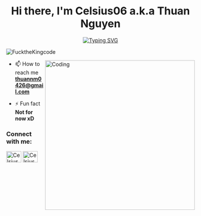 <h1 align="center">Hi there, I'm Celsius06 a.k.a Thuan Nguyen</h1>
<p  align="center">
<a href="https://git.io/typing-svg"><img src="https://readme-typing-svg.demolab.com?font=Fira+Code&pause=1000&vCenter=true&random=false&width=450&lines=I am a Vietnamese 2nd-year CS student+%F0%9F%90%88%E2%80%8D%E2%AC%9B" alt="Typing SVG" /></a>
</p>

<p align="left"><img src="https://komarev.com/ghpvc/?username=FucktheKingcode&label=Profile%20views&color=0e75b6&style=flat" alt="FucktheKingcode" /> </p>

<img align="right" alt="Coding" width="400" src="https://media.giphy.com/media/sIfLhexLUqwik/giphy.gif">

- 📫 How to reach me **thuannm0426@gmail.com**

- ⚡ Fun fact **Not for now xD**

<h3 align="left">Connect with me:</h3>
<p align="left">
<a href="https://www.linkedin.com/in/nguyenthuan2406" target="blank"><img align="center" src="https://raw.githubusercontent.com/rahuldkjain/github-profile-readme-generator/master/src/images/icons/Social/linked-in-alt.svg" alt="Celsius06" height="30" width="40" /></a>
<a href="https://facebook.com/hidro.nthn" target="blank"><img align="center" src="https://raw.githubusercontent.com/rahuldkjain/github-profile-readme-generator/master/src/images/icons/Social/facebook.svg" alt="Celsius06" height="30" width="40" /></a>
</p>

